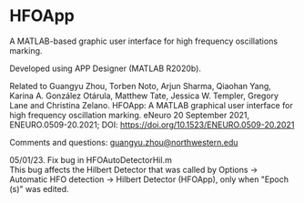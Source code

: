 # HFOApp

A MATLAB-based graphic user interface for high frequency oscillations marking.

Developed using APP Designer (MATLAB R2020b).

Related to Guangyu Zhou, Torben Noto, Arjun Sharma, Qiaohan Yang, Karina A. González Otárula, Matthew Tate, Jessica W. Templer, Gregory Lane and Christina Zelano. HFOApp: A MATLAB graphical user interface for high frequency oscillation marking. eNeuro 20 September 2021, ENEURO.0509-20.2021; DOI: https://doi.org/10.1523/ENEURO.0509-20.2021 


Comments and questions: guangyu.zhou@northwestern.edu


05/01/23. Fix bug in HFOAutoDetectorHil.m       
          This bug affects the Hilbert Detector that was called by 
          Options -> Automatic HFO detection -> Hilbert Detector (HFOApp), only when "Epoch (s)" was edited.

